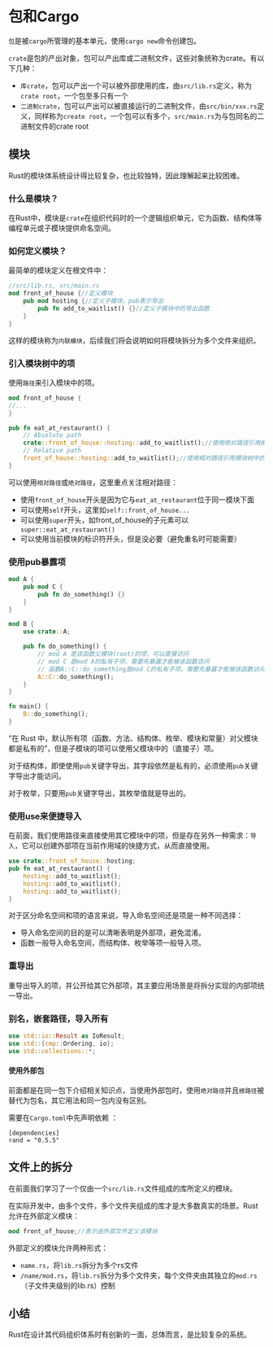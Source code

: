 # 包和Cargo

`包`是被`cargo`所管理的基本单元，使用`cargo new`命令创建包。

`crate`是包的产出对象，包可以产出库或二进制文件，这些对象统称为crate。有以下几种：

- `库crate`，包可以产出一个可以被外部使用的库，由`src/lib.rs`定义，称为`crate root`，一个包至多只有一个
- `二进制crate`，包可以产出可以被直接运行的二进制文件，由`src/bin/xxx.rs`定义，同样称为`create root`，一个包可以有多个，`src/main.rs`为与包同名的二进制文件的crate root

## 模块

Rust的模块体系统设计得比较复杂，也比较独特，因此理解起来比较困难。

### 什么是模块？

在Rust中，模块是`crate`在组织代码时的一个逻辑组织单元，它为函数、结构体等编程单元或子模块提供命名空间。

### 如何定义模块？

最简单的模块定义在根文件中：

```rust
//src/lib.rs, src/main.rs
mod front_of_house {//定义模块
    pub mod hosting {//定义子模块，pub表示导出
        pub fn add_to_waitlist() {}//定义子模块中的导出函数
    }
}
```

这样的模块称为`内联模块`，后续我们将会说明如何将模块拆分为多个文件来组织。

### 引入模块树中的项

使用`路径`来引入模块中的项。

```rust
mod front_of_house {
//...
}

pub fn eat_at_restaurant() {
    // Absolute path
    crate::front_of_house::hosting::add_to_waitlist();//使用绝对路径引用模块树中的项目
    // Relative path
    front_of_house::hosting::add_to_waitlist();//使用相对路径引用模块树中的项
}
```

可以使用`相对路径`或`绝对路径`，这里重点关注相对路径：

- 使用`front_of_house`开头是因为它与`eat_at_restaurant`位于同一模块下面
- 可以使用`self`开头，这里如`self::front_of_house...`
- 可以使用`super`开头，如front_of_house的子元素可以`super::eat_at_restaurant()`
- 可以使用当前模块的标识符开头，但是没必要（避免重名时可能需要）

### 使用pub暴露项

```rust
mod A {
    pub mod C {
        pub fn do_something() {}
    }
}

mod B {
    use crate::A;

    pub fn do_something() {
        // mod A 是该函数父模块(root)的项，可以直接访问
        // mod C 是mod A的私有子项，需要先暴露才能被该函数访问
        // 函数A::C::do_something是mod C的私有子项，需要先暴露才能被该函数访问
        A::C::do_something();
    }
}

fn main() {
    B::do_something();
}

```
“在 Rust 中，默认所有项（函数、方法、结构体、枚举、模块和常量）对父模块都是私有的”，但是子模块的项可以使用父模块中的（直接子）项。

对于结构体，即使使用`pub`关键字导出，其字段依然是私有的，必须使用`pub`关键字导出才能访问。

对于枚举，只要用`pub`关键字导出，其枚举值就是导出的。

### 使用use来便捷导入

在前面，我们使用路径来直接使用其它模块中的项，但是存在另外一种需求：`导入`，它可以创建外部项在当前作用域的快捷方式，从而直接使用。

```rust
use crate::front_of_house::hosting;
pub fn eat_at_restaurant() {
    hosting::add_to_waitlist();
    hosting::add_to_waitlist();
    hosting::add_to_waitlist();
}
```

对于区分命名空间和项的语言来说，导入命名空间还是项是一种不同选择：

- 导入命名空间的目的是可以清晰表明是外部项，避免混淆。
- 函数一般导入命名空间，而结构体、枚举等项一般导入项。

### 重导出

重导出导入的项，并公开给其它外部项，其主要应用场景是将拆分实现的内部项统一导出。

### 别名，嵌套路径，导入所有

```rust
use std::io::Result as IoResult;
use std::{cmp::Ordering, io};
use std::collections::*;
```

#### 使用外部包

前面都是在同一包下介绍相关知识点，当使用外部包时，使用`绝对路径`并且`根路径`被替代为包名，其它用法和同一包内没有区别。

需要在`Cargo.toml`中先声明依赖
：
```
[dependencies]
rand = "0.5.5"
```

## 文件上的拆分

在前面我们学习了一个仅由一个`src/lib.rs`文件组成的库所定义的模块。

在实际开发中，由多个文件，多个文件夹组成的库才是大多数真实的场景。Rust允许在外部定义模块：

```rust
mod front_of_house;//表示由外部文件定义该模块
```

外部定义的模块允许两种形式：

- `name.rs`，将`lib.rs`拆分为多个rs文件
- `/name/mod.rs`，将`lib.rs`拆分为多个文件夹，每个文件夹由其独立的`mod.rs`（子文件夹级别的lib.rs）控制

## 小结

Rust在设计其代码组织体系时有创新的一面，总体而言，是比较复杂的系统。

